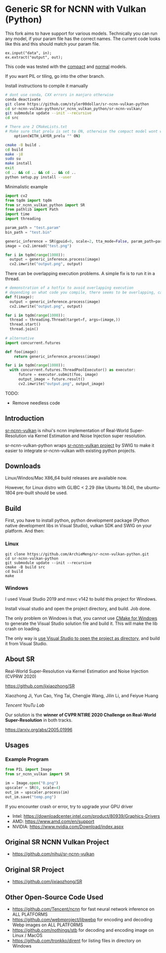 # Generic SR for NCNN with Vulkan (Python)

This fork aims to have support for various models. Technically you can run any model, if your param file has the correct names. The current code looks like this and this should match your param file.
```
ex.input("data", in);
ex.extract("output", out);
```
This code was tested with the [compact](https://github.com/xinntao/Real-ESRGAN/releases/tag/v0.2.3.0) and [normal](https://github.com/nihui/sr-ncnn-vulkan/tree/4cc88321f71c1b4731d84393c93740b551823779/models) models.

If you want PIL or tiling, go into the other branch.

Install instructions to compile it manually
```bash
# dont use conda, CXX errors in manjaro otherwise
conda deactivate
git clone https://github.com/styler00dollar/sr-ncnn-vulkan-python
cd sr-ncnn-vulkan-python/sr_ncnn_vulkan_python/sr-ncnn-vulkan/
git submodule update --init --recursive
cd src

# There are 2 CMakeLists.txt
# Make sure that prelu is set to ON, otherwise the compact model wont work
    option(WITH_LAYER_prelu "" ON)

cmake -B build .
cd build
make -j8
sudo su
make install
exit
cd .. && cd .. && cd .. && cd ..
python setup.py install --user
```

Minimalistic example
```python
import cv2
from tqdm import tqdm
from sr_ncnn_vulkan_python import SR
from pathlib import Path
import time
import threading

param_path = "test.param"
bin_path = "test.bin"

generic_inference = SR(gpuid=0, scale=2, tta_mode=False, param_path=param_path, bin_path=bin_path)
image = cv2.imread("test.png")

for i in tqdm(range(1000)):
  output = generic_inference.process(image)
  cv2.imwrite("output.png", output)
```

There can be overlapping execution problems. A simple fix is to run it in a thread.
```python
# demonstration of a hotfix to avoid overlapping execution
# depending on what code you compile, there seems to be overlapping, can be fixed by running in a thread
def f(image):
  output = generic_inference.process(image)
  cv2.imwrite("output.png", output)

for i in tqdm(range(1000)):
  thread = threading.Thread(target=f, args=(image,))
  thread.start()
  thread.join()
  
# alternative
import concurrent.futures

def foo(image):
    return generic_inference.process(image)

for i in tqdm(range(1000)):
  with concurrent.futures.ThreadPoolExecutor() as executor:
      future = executor.submit(foo, image)
      output_image = future.result()
      cv2.imwrite("output.png", output_image)
```

TODO:
- Remove needless code

## Introduction
[sr-ncnn-vulkan](https://github.com/nihui/sr-ncnn-vulkan) is nihui's ncnn implementation of Real-World Super-Resolution via Kernel Estimation and Noise Injection super resolution.

sr-ncnn-vulkan-python wraps [sr-ncnn-vulkan project](https://github.com/nihui/sr-ncnn-vulkan) by SWIG to make it easier to integrate sr-ncnn-vulkan with existing python projects.

## Downloads

Linux/Windos/Mac X86_64 build releases are available now.

However, for Linux distro with GLIBC < 2.29 (like Ubuntu 18.04), the ubuntu-1804 pre-built should be used.

## Build

First, you have to install python, python development package (Python native development libs in Visual Studio), vulkan SDK and SWIG on your platform. And then:

### Linux
```shell
git clone https://github.com/ArchieMeng/sr-ncnn-vulkan-python.git
cd sr-ncnn-vulkan-python
git submodule update --init --recursive
cmake -B build src
cd build
make
```

### Windows
I used Visual Studio 2019 and msvc v142 to build this project for Windows.

Install visual studio and open the project directory, and build. Job done.

The only problem on Windows is that, you cannot use [CMake for Windows](https://cmake.org/download/) to generate the Visual Studio solution file and build it. This will make the lib crash on loading.

The only way is [use Visual Studio to open the project as directory](https://www.microfocus.com/documentation/visual-cobol/vc50/VS2019/GUID-BE1C48AA-DB22-4F38-9644-E9B48658EF36.html), and build it from Visual Studio.

## About SR

Real-World Super-Resolution via Kernel Estimation and Noise Injection (CVPRW 2020)

https://github.com/jixiaozhong/SR

Xiaozhong Ji, Yun Cao, Ying Tai, Chengjie Wang, Jilin Li, and Feiyue Huang

*Tencent YouTu Lab*

Our solution is the **winner of CVPR NTIRE 2020 Challenge on Real-World Super-Resolution** in both tracks.

https://arxiv.org/abs/2005.01996

## Usages

### Example Program

```Python
from PIL import Image
from sr_ncnn_vulkan import SR

im = Image.open("0.png")
upscaler = SR(0, scale=4)
out_im = upscaler.process(im)
out_im.save("temp.png")
```

If you encounter crash or error, try to upgrade your GPU driver

- Intel: https://downloadcenter.intel.com/product/80939/Graphics-Drivers
- AMD: https://www.amd.com/en/support
- NVIDIA: https://www.nvidia.com/Download/index.aspx

## Original SR NCNN Vulkan Project

- https://github.com/nihui/sr-ncnn-vulkan

## Original SR Project

- https://github.com/jixiaozhong/SR

## Other Open-Source Code Used

- https://github.com/Tencent/ncnn for fast neural network inference on ALL PLATFORMS
- https://github.com/webmproject/libwebp for encoding and decoding Webp images on ALL PLATFORMS
- https://github.com/nothings/stb for decoding and encoding image on Linux / MacOS
- https://github.com/tronkko/dirent for listing files in directory on Windows
